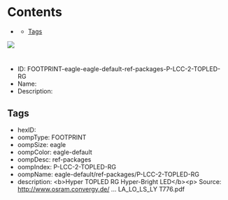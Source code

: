 



Contents
========

* [](#)
	* [Tags](#tags)
  
![][im]
# 

- ID: FOOTPRINT-eagle-eagle-default-ref-packages-P-LCC-2-TOPLED-RG
- Name: 
- Description: 

## Tags

- hexID: 
- oompType: FOOTPRINT
- oompSize: eagle
- oompColor: eagle-default
- oompDesc: ref-packages
- oompIndex: P-LCC-2-TOPLED-RG
- oompName: eagle-default/ref-packages/P-LCC-2-TOPLED-RG
- description: &lt;b&gt;Hyper TOPLED RG Hyper-Bright LED&lt;/b&gt;&lt;p&gt;&#xD;
Source: http://www.osram.convergy.de/ ... LA_LO_LS_LY T776.pdf



[im]: image.png
